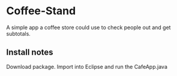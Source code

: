 # Coffee-Stand

A simple app a coffee store could use to check people out and get subtotals.

## Install notes

Download package. Import into Eclipse and run the CafeApp.java
